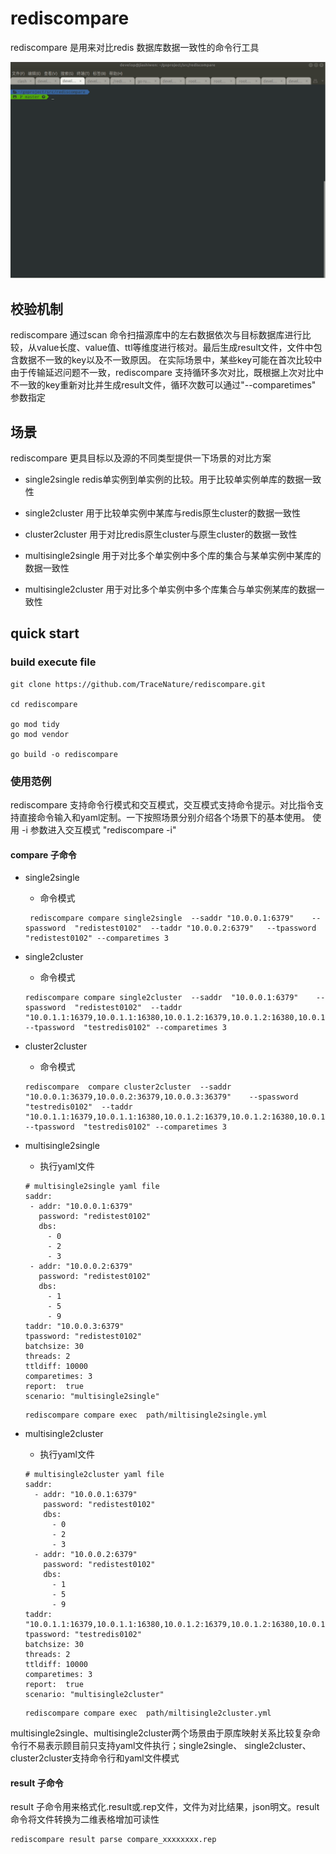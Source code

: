 # rediscompare

rediscompare 是用来对比redis 数据库数据一致性的命令行工具

![showuse](./docs/images/use.gif)

## 校验机制

rediscompare 通过scan 命令扫描源库中的左右数据依次与目标数据库进行比较，从value长度、value值、ttl等维度进行核对。最后生成result文件，文件中包含数据不一致的key以及不一致原因。
在实际场景中，某些key可能在首次比较中由于传输延迟问题不一致，rediscompare 支持循环多次对比，既根据上次对比中不一致的key重新对比并生成result文件，循环次数可以通过"--comparetimes" 参数指定

## 场景

rediscompare 更具目标以及源的不同类型提供一下场景的对比方案

* single2single
    redis单实例到单实例的比较。用于比较单实例单库的数据一致性

* single2cluster
    用于比较单实例中某库与redis原生cluster的数据一致性

* cluster2cluster
    用于对比redis原生cluster与原生cluster的数据一致性

* multisingle2single
    用于对比多个单实例中多个库的集合与某单实例中某库的数据一致性

* multisingle2cluster
      用于对比多个单实例中多个库集合与单实例某库的数据一致性

## quick start

###  build execute file

```
git clone https://github.com/TraceNature/rediscompare.git

cd rediscompare

go mod tidy
go mod vendor

go build -o rediscompare
```

### 使用范例
rediscompare 支持命令行模式和交互模式，交互模式支持命令提示。对比指令支持直接命令输入和yaml定制。一下按照场景分别介绍各个场景下的基本使用。
使用 -i 参数进入交互模式 "rediscompare -i"

#### compare 子命令
* single2single
    * 命令模式

    ```
     rediscompare compare single2single  --saddr "10.0.0.1:6379"    --spassword  "redistest0102"  --taddr "10.0.0.2:6379"   --tpassword  "redistest0102" --comparetimes 3
    ``` 

* single2cluster
    * 命令模式

     ```
     rediscompare compare single2cluster  --saddr  "10.0.0.1:6379"    --spassword  "redistest0102"  --taddr "10.0.1.1:16379,10.0.1.1:16380,10.0.1.2:16379,10.0.1.2:16380,10.0.1.3:16379,10.0.1.3:16380"   --tpassword  "testredis0102" --comparetimes 3
     ```

* cluster2cluster
    * 命令模式

     ```
     rediscompare  compare cluster2cluster  --saddr  "10.0.0.1:36379,10.0.0.2:36379,10.0.0.3:36379"    --spassword  "testredis0102"  --taddr "10.0.1.1:16379,10.0.1.1:16380,10.0.1.2:16379,10.0.1.2:16380,10.0.1.3:16379,10.0.1.3:16380"   --tpassword  "testredis0102" --comparetimes 3
     ``` 

* multisingle2single
    * 执行yaml文件
     ```
     # multisingle2single yaml file
    saddr:
      - addr: "10.0.0.1:6379"
        password: "redistest0102"
        dbs:
          - 0
          - 2
          - 3
      - addr: "10.0.0.2:6379"
        password: "redistest0102"
        dbs:
          - 1
          - 5
          - 9
    taddr: "10.0.0.3:6379"
    tpassword: "redistest0102"
    batchsize: 30
    threads: 2
    ttldiff: 10000
    comparetimes: 3
    report:  true
    scenario: "multisingle2single"
     ```

     ```
    rediscompare compare exec  path/miltisingle2single.yml
     ``` 

* multisingle2cluster
    * 执行yaml文件
     
     ```
     # multisingle2cluster yaml file
     saddr:
       - addr: "10.0.0.1:6379"
         password: "redistest0102"
         dbs:
           - 0
           - 2
           - 3
       - addr: "10.0.0.2:6379"
         password: "redistest0102"
         dbs:
           - 1
           - 5
           - 9
     taddr: "10.0.1.1:16379,10.0.1.1:16380,10.0.1.2:16379,10.0.1.2:16380,10.0.1.3:16379,10.0.1.3:16380"
     tpassword: "testredis0102"
     batchsize: 30
     threads: 2
     ttldiff: 10000
     comparetimes: 3
     report:  true
     scenario: "multisingle2cluster"
     ```

     ```
    rediscompare compare exec  path/miltisingle2cluster.yml
     ``` 

multisingle2single、multisingle2cluster两个场景由于原库映射关系比较复杂命令行不易表示顾目前只支持yaml文件执行；single2single、 single2cluster、cluster2cluster支持命令行和yaml文件模式

#### result 子命令
result 子命令用来格式化.result或.rep文件，文件为对比结果，json明文。result命令将文件转换为二维表格增加可读性

```
rediscompare result parse compare_xxxxxxxx.rep
```

